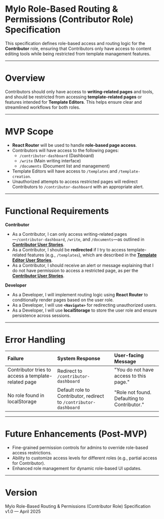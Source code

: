 # Mylo Role-Based Routing & Permissions (Contributor Role) Specification

This specification defines role-based access and routing logic for the **Contributor** role, ensuring that Contributors only have access to content editing tools while being restricted from template management features.

---

# Overview

Contributors should only have access to **writing-related pages** and tools, and should be restricted from accessing **template-related pages** or features intended for **Template Editors**. This helps ensure clear and streamlined workflows for both roles.

---

# MVP Scope

- **React Router** will be used to handle **role-based page access**.
- Contributors will have access to the following pages:
  - `/contributor-dashboard` (Dashboard)
  - `/write` (Main writing interface)
  - `/documents` (Document list and management)
- Template Editors will have access to `/templates` and `/template-creation`.
- Unauthorized attempts to access restricted pages will redirect Contributors to `/contributor-dashboard` with an appropriate alert.

---

# Functional Requirements

**Contributor**
- As a Contributor, I can only access writing-related pages—`/contributor-dashboard`, `/write`, and `/documents`—as outlined in **[Contributor User Stories](file-contributor-user-stories.md)**.
- As a Contributor, I should be **redirected** if I try to access template-related features (e.g., `/templates`), which are described in the **[Template Editor User Stories](file-template-editor-user-stories.md)**.
- As a Contributor, I should receive an alert or message explaining that I do not have permission to access a restricted page, as per the **[Contributor User Stories](file-contributor-user-stories.md)**.

**Developer**
- As a Developer, I will implement routing logic using **React Router** to conditionally render pages based on the user role.
- As a Developer, I will use **`<Navigate>`** for redirecting unauthorized users.
- As a Developer, I will use **localStorage** to store the user role and ensure persistence across sessions.

---

# Error Handling

| Failure                        | System Response                                | User-facing Message                            |
|:---                            |:---                                            |:---                                            |
| Contributor tries to access a template-related page | Redirect to `/contributor-dashboard`          | "You do not have access to this page."         |
| No role found in localStorage  | Default role to Contributor, redirect to `/contributor-dashboard` | "Role not found. Defaulting to Contributor." |

---

# Future Enhancements (Post-MVP)

- Fine-grained permission controls for admins to override role-based access restrictions.
- Ability to customize access levels for different roles (e.g., partial access for Contributor).
- Enhanced role management for dynamic role-based UI updates.

---

# Version

Mylo Role-Based Routing & Permissions (Contributor Role) Specification v1.0 — April 2025
